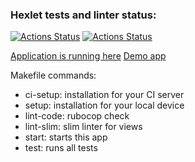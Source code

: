 ### Hexlet tests and linter status:
[![Actions Status](https://github.com/LichieLich/rails-project-66/workflows/hexlet-check/badge.svg)](https://github.com/LichieLich/rails-project-66/actions)
[![Actions Status](https://github.com/LichieLich/rails-project-66/workflows/Code%20Check/badge.svg)](https://github.com/LichieLich/rails-project-66/actions)


[Application is running here](https://project-level-66.onrender.com/)
[Demo app](https://rails-github-quality-ru.hexlet.app/)

Makefile commands:
- ci-setup: installation for your CI server
- setup: installation for your local device
- lint-code: rubocop check
- lint-slim: slim linter for views
- start: starts this app
- test: runs all tests



